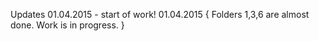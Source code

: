 Updates
01.04.2015 - start of work!
01.04.2015 {
Folders 1,3,6 are almost done.
Work is in progress.
}

